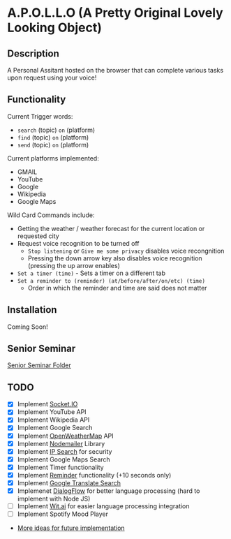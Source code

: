 # A.P.O.L.L.O (A Pretty Original Lovely Looking Object)

## Description

A Personal Assitant hosted on the browser that can complete various tasks upon request using your voice!

## Functionality

Current Trigger words:

* `search` (topic) `on` (platform)
* `find` (topic) `on` (platform)
* `send` (topic) `on` (platform)

Current platforms implemented:

* GMAIL
* YouTube
* Google
* Wikipedia
* Google Maps

Wild Card Commands include:

* Getting the weather / weather forecast for the current location or requested city
* Request voice recognition to be turned off
  * `Stop listening` or `Give me some privacy` disables voice recongnition
  * Pressing the down arrow key also disables voice recognition (pressing the up arrow enables)
* `Set a timer (time)` - Sets a timer on a different tab
* `Set a reminder to (reminder) (at/before/after/on/etc) (time)`
  * Order in which the reminder and time are said does not matter

## Installation

Coming Soon!

## Senior Seminar

[Senior Seminar Folder](senior-seminar/)

## TODO

* [x] Implement [Socket.IO](https://socket.io/)
* [x] Implement YouTube API
* [x] Implement Wikipedia API
* [x] Implement Google Search
* [X] Implement [OpenWeatherMap](https://openweathermap.org/) API
* [X] Implement [Nodemailer](https://nodemailer.com/about/) Library
* [X] Implement [IP Search](https://ipapi.co/) for security
* [X] Implement Google Maps Search
* [x] Implement Timer functionality
* [X] Implement [Reminder](https://bunkat.github.io/later/index.html) functionality (+10 seconds only)
* [X] Implement [Google Translate Search](https://developers.google.com/admin-sdk/directory/v1/languages)
* [X] Implemenet [DialogFlow](https://dialogflow.com/) for better language processing (hard to implement with Node JS)
* [ ] Implement [Wit.ai](https://wit.ai/docs/quickstart) for easier language processing integration
* [ ] Implement Spotify Mood Player
* [More ideas for future implementation](https://fossbytes.com/useful-google-assistant-voice-commands/)
